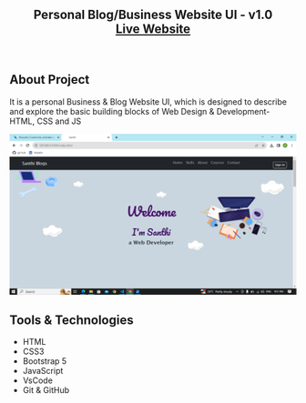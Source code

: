 <h2 align="center">
Personal Blog/Business Website UI - v1.0<br/>
  <a href="" target="_blank">Live Website</a>

</h2>

<br/>

## About Project

It is a personal Business & Blog Website UI, which is designed to describe and explore the basic building blocks of Web Design & Development- HTML, CSS and JS
<br/>


![blog Homepage](image.png)

## Tools & Technologies

- HTML
- CSS3
- Bootstrap 5
- JavaScript
- VsCode
- Git & GitHub
